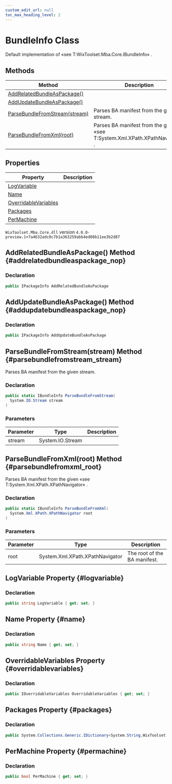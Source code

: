 ```yaml
---
custom_edit_url: null
toc_max_heading_level: 2
---
```

# BundleInfo Class
Default implementation of «see T:WixToolset.Mba.Core.IBundleInfo» .
## Methods
| Method | Description |
| ------ | ----------- |
| [AddRelatedBundleAsPackage()](#addrelatedbundleaspackage_nop) |  |
| [AddUpdateBundleAsPackage()](#addupdatebundleaspackage_nop) |  |
| [ParseBundleFromStream(stream)](#parsebundlefromstream_stream) | Parses BA manifest from the given stream. |
| [ParseBundleFromXml(root)](#parsebundlefromxml_root) | Parses BA manifest from the given «see T:System.Xml.XPath.XPathNavigator» . |
## Properties
| Property | Description |
| ------ | ----------- |
| [LogVariable](#logvariable) |  |
| [Name](#name) |  |
| [OverridableVariables](#overridablevariables) |  |
| [Packages](#packages) |  |
| [PerMachine](#permachine) |  |
`WixToolset.Mba.Core.dll` version `4.0.0-preview.1+7a4632adc0c7b1a363259abb4ed08b11ee3b2d87`
## AddRelatedBundleAsPackage() Method {#addrelatedbundleaspackage_nop}

### Declaration
```cs
public IPackageInfo AddRelatedBundleAsPackage
```
## AddUpdateBundleAsPackage() Method {#addupdatebundleaspackage_nop}

### Declaration
```cs
public IPackageInfo AddUpdateBundleAsPackage
```
## ParseBundleFromStream(stream) Method {#parsebundlefromstream_stream}
Parses BA manifest from the given stream.
### Declaration
```cs
public static IBundleInfo ParseBundleFromStream(
  System.IO.Stream stream
)
```
### Parameters
| Parameter | Type | Description |
| --------- | ---- | ----------- |
| stream | System.IO.Stream |  |
## ParseBundleFromXml(root) Method {#parsebundlefromxml_root}
Parses BA manifest from the given «see T:System.Xml.XPath.XPathNavigator» .
### Declaration
```cs
public static IBundleInfo ParseBundleFromXml(
  System.Xml.XPath.XPathNavigator root
)
```
### Parameters
| Parameter | Type | Description |
| --------- | ---- | ----------- |
| root | System.Xml.XPath.XPathNavigator | The root of the BA manifest. |
## LogVariable Property {#logvariable}

### Declaration
```cs
public string LogVariable { get; set; } 
```
## Name Property {#name}

### Declaration
```cs
public string Name { get; set; } 
```
## OverridableVariables Property {#overridablevariables}

### Declaration
```cs
public IOverridableVariables OverridableVariables { get; set; } 
```
## Packages Property {#packages}

### Declaration
```cs
public System.Collections.Generic.IDictionary<System.String,WixToolset.Mba.Core.IPackageInfo> Packages { get; set; } 
```
## PerMachine Property {#permachine}

### Declaration
```cs
public bool PerMachine { get; set; } 
```
